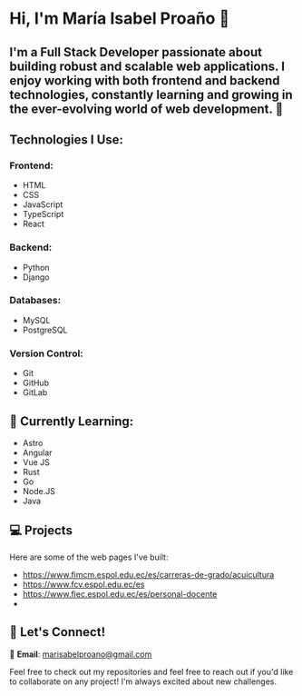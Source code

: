 # Hi, I'm María Isabel Proaño 👋

## I'm a **Full Stack Developer** passionate about building robust and scalable web applications. I enjoy working with both frontend and backend technologies, constantly learning and growing in the ever-evolving world of web development. 🚀

## Technologies I Use:

### Frontend:
- HTML
- CSS
- JavaScript
- TypeScript
- React

### Backend:
- Python
- Django

### Databases:
- MySQL
- PostgreSQL

### Version Control:
- Git
- GitHub
- GitLab

## 🌱 Currently Learning:
- Astro
- Angular
- Vue JS
- Rust
- Go
- Node.JS
- Java

## 💻 Projects

Here are some of the web pages I've built:

- https://www.fimcm.espol.edu.ec/es/carreras-de-grado/acuicultura
- https://www.fcv.espol.edu.ec/es
- https://www.fiec.espol.edu.ec/es/personal-docente
- 

## 💬 Let's Connect!

📧 **Email**: [marisabelproano@gmail.com](mailto:marisabelproano@gmail.com)

Feel free to check out my repositories and feel free to reach out if you'd like to collaborate on any project! I'm always excited about new challenges.
